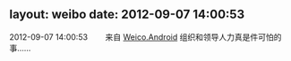layout: weibo
date: 2012-09-07 14:00:53
---
<meta name="referrer" content="no-referrer" />

2012-09-07 14:00:53  &nbsp;&nbsp;&nbsp;&nbsp;&nbsp;&nbsp; 来自 <a href="http://app.weibo.com/t/feed/l4RWD" rel="nofollow">Weico.Android</a>
组织和领导人力真是件可怕的事…… ​​​
